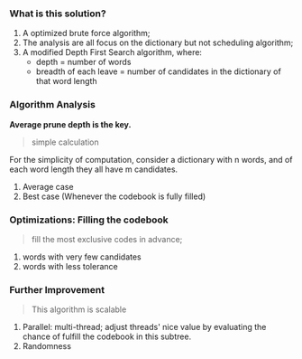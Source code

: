 ### What is this solution?

1. A optimized brute force algorithm;
2. The analysis are all focus on the dictionary but not scheduling algorithm;
3. A modified Depth First Search algorithm, where:
   - depth = number of words
   - breadth of each leave = number of candidates in the dictionary of that word length

<!-- more -->

### Algorithm Analysis

**Average prune depth is the key.**

> simple calculation

For the simplicity of computation, consider a dictionary with n words, and of each word length
they all have m candidates.

1. Average case
2. Best case (Whenever the codebook is fully filled)

### Optimizations: Filling the codebook

> fill the most exclusive codes in advance;

1. words with very few candidates
2. words with less tolerance

### Further Improvement

> This algorithm is scalable

1. Parallel: multi-thread; adjust threads' nice value by evaluating the chance of fulfill the codebook
   in this subtree.
2. Randomness
